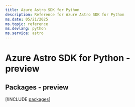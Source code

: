 ```yaml
---
title: Azure Astro SDK for Python
description: Reference for Azure Astro SDK for Python
ms.date: 05/21/2025
ms.topic: reference
ms.devlang: python
ms.service: astro
---
```

# Azure Astro SDK for Python - preview
## Packages - preview
[!INCLUDE [packages](astro-index.md)]